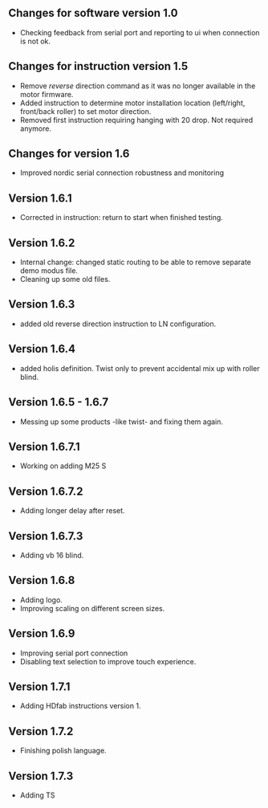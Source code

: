 ## Changes for software version 1.0

- Checking feedback from serial port and reporting to ui when connection is not ok.

## Changes for instruction version 1.5

- Remove _reverse_ direction command as it was no longer available in the motor firmware.
- Added instruction to determine motor installation location (left/right, front/back roller) to set motor direction.
- Removed first instruction requiring hanging with 20 drop. Not required anymore.

## Changes for version 1.6

- Improved nordic serial connection robustness and monitoring

## Version 1.6.1

- Corrected in instruction: return to start when finished testing.

## Version 1.6.2

- Internal change: changed static routing to be able to remove separate demo modus file.
- Cleaning up some old files.

## Version 1.6.3

- added old reverse direction instruction to LN configuration.

## Version 1.6.4

- added holis definition. Twist only to prevent accidental mix up with roller blind.

## Version 1.6.5 - 1.6.7

- Messing up some products -like twist- and fixing them again.

## Version 1.6.7.1

- Working on adding M25 S

## Version 1.6.7.2

- Adding longer delay after reset.

## Version 1.6.7.3

- Adding vb 16 blind.

## Version 1.6.8

- Adding logo.
- Improving scaling on different screen sizes.

## Version 1.6.9

- Improving serial port connection
- Disabling text selection to improve touch experience.

## Version 1.7.1

- Adding HDfab instructions version 1.

## Version 1.7.2

- Finishing polish language.

## Version 1.7.3

- Adding TS